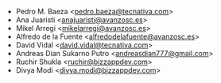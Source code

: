 - Pedro M. Baeza \<<pedro.baeza@tecnativa.com>\>
- Ana Juaristi \<<anajuaristi@avanzosc.es>\>
- Mikel Arregi \<<mikelarregi@avanzosc.es>\>
- Alfredo de la Fuente \<<alfredodelafuente@avanzosc.es>\>
- David Vidal \<<david.vidal@tecnativa.com>\>
- Andreas Dian Sukarno Putro \<<andreasdian777@gmail.com>\>
- Ruchir Shukla \<<ruchir@bizzappdev.com>\>
- Divya Modi \<<divya.modi@bizzappdev.com>\>
